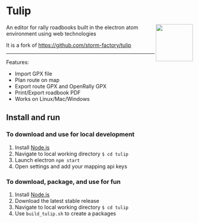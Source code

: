 
#  Tulip
<div align="center">
  <img src="assets/tulip-logo3.png" width="100" height="100" align="right"/>
</div>
An editor for rally roadbooks built in the electron atom environment using web technologies

It is a fork of https://github.com/storm-factory/tulip

****

Features:
* Import GPX file
* Plan route on map
* Export route GPX and OpenRally GPX
* Print/Export roadbook PDF
* Works on Linux/Mac/Windows


## Install and run
### To download and use for local development
1. Install [Node.js](https://nodejs.org/)
2. Navigate to local working directory `$ cd tulip`
3. Launch electron `npm start`
4. Open settings and add your mapping api keys

### To download, package, and use for fun
1. Install [Node.js](https://nodejs.org/)
2. Download the latest stable release
4. Navigate to local working directory `$ cd tulip`
5. Use `build_tulip.sh` to create a packages
